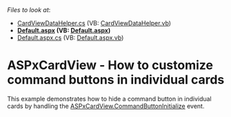 <!-- default file list -->
*Files to look at*:

* [CardViewDataHelper.cs](./CS/App_Code/CardViewDataHelper.cs) (VB: [CardViewDataHelper.vb](./VB/App_Code/CardViewDataHelper.vb))
* **[Default.aspx](./CS/Default.aspx) (VB: [Default.aspx](./VB/Default.aspx))**
* [Default.aspx.cs](./CS/Default.aspx.cs) (VB: [Default.aspx.vb](./VB/Default.aspx.vb))
<!-- default file list end -->
# ASPxCardView - How to customize command buttons in individual cards


This example demonstrates how to hide a command button in individual cards by handling the <a href="https://documentation.devexpress.com/#AspNet/DevExpressWebASPxCardView_CommandButtonInitializetopic">ASPxCardView.CommandButtonInitialize</a> event.

<br/>


